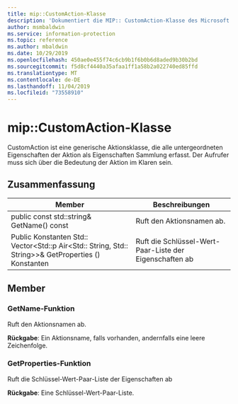 ```yaml
---
title: mip::CustomAction-Klasse
description: 'Dokumentiert die MIP:: CustomAction-Klasse des Microsoft Information Protection (MIP) SDK.'
author: msmbaldwin
ms.service: information-protection
ms.topic: reference
ms.author: mbaldwin
ms.date: 10/29/2019
ms.openlocfilehash: 450ae0e455f74c6cb9b1f6b0b6d8aded9b30b2bd
ms.sourcegitcommit: f5d8cf4440a35afaa1ff1a58b2a022740ed85ffd
ms.translationtype: MT
ms.contentlocale: de-DE
ms.lasthandoff: 11/04/2019
ms.locfileid: "73558910"
---
```

# <a name="class-mipcustomaction"></a>mip::CustomAction-Klasse 
CustomAction ist eine generische Aktionsklasse, die alle untergeordneten Eigenschaften der Aktion als Eigenschaften Sammlung erfasst. Der Aufrufer muss sich über die Bedeutung der Aktion im Klaren sein.
  
## <a name="summary"></a>Zusammenfassung
 Member                        | Beschreibungen                                
--------------------------------|---------------------------------------------
public const std::string& GetName() const  |  Ruft den Aktionsnamen ab.
Public Konstanten Std:: Vector\<Std::p Air\<Std:: String, Std:: String\>\>& GetProperties () Konstanten  |  Ruft die Schlüssel-Wert-Paar-Liste der Eigenschaften ab
  
## <a name="members"></a>Member
  
### <a name="getname-function"></a>GetName-Funktion
Ruft den Aktionsnamen ab.

  
**Rückgabe**: Ein Aktionsname, falls vorhanden, andernfalls eine leere Zeichenfolge.
  
### <a name="getproperties-function"></a>GetProperties-Funktion
Ruft die Schlüssel-Wert-Paar-Liste der Eigenschaften ab

  
**Rückgabe**: Eine Schlüssel-Wert-Paar-Liste.